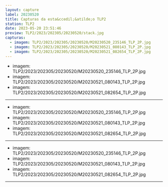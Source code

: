 ```yaml
---
layout: capture
label: 20230520
title: Capturas da esta&ccedil;&atilde;o TLP2
station: TLP2
date: 2023-05-20 23:51:46
preview: TLP2/2023/202305/20230520/stack.jpg
capturas:
  - imagem: TLP2/2023/202305/20230520/M20230520_235146_TLP_2P.jpg
  - imagem: TLP2/2023/202305/20230520/M20230521_080143_TLP_2P.jpg
  - imagem: TLP2/2023/202305/20230520/M20230521_082654_TLP_2P.jpg
---
```

  - imagem: TLP2/2023/202305/20230520/M20230520_235146_TLP_2P.jpg
  - imagem: TLP2/2023/202305/20230520/M20230521_080143_TLP_2P.jpg
  - imagem: TLP2/2023/202305/20230520/M20230521_082654_TLP_2P.jpg
---
  - imagem: TLP2/2023/202305/20230520/M20230520_235146_TLP_2P.jpg
  - imagem: TLP2/2023/202305/20230520/M20230521_080143_TLP_2P.jpg
  - imagem: TLP2/2023/202305/20230520/M20230521_082654_TLP_2P.jpg
---
  - imagem: TLP2/2023/202305/20230520/M20230520_235146_TLP_2P.jpg
  - imagem: TLP2/2023/202305/20230520/M20230521_080143_TLP_2P.jpg
  - imagem: TLP2/2023/202305/20230520/M20230521_082654_TLP_2P.jpg
---
